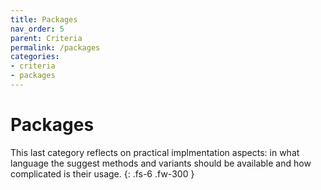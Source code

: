 ```yaml
---
title: Packages
nav_order: 5
parent: Criteria
permalink: /packages
categories:
- criteria
- packages
---
```


# Packages

This last category reflects on practical implmentation aspects: in what language the suggest methods and variants should be available and how complicated is their usage.
{: .fs-6 .fw-300 }

